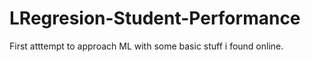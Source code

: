 # LRegresion-Student-Performance
First atttempt to approach ML with some basic stuff i found online.
